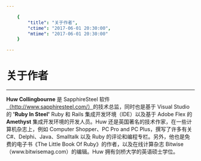 ```yaml
---

	{
		"title": "关于作者",
		"ctime": "2017-06-01 20:30:00",
		"mtime": "2017-06-01 20:30:00"
	}

---
```



<!DOCTYPE html>
<html lang="en">
<body>
	<h1 class="page-title text-xs-center">关于作者</h1>
	<hr />
	<div>
		<p class="head-indent">
			<strong id="page-title">Huw Collingbourne</strong> 是 SapphireSteel 软件<a href="http://www.sapphiresteel.com/" target="_blank">（http://www.sapphiresteel.com/）</a>的技术总监，同时也是基于 Visual Studio 的 <strong>'Ruby In Steel'</strong> Ruby 和 Rails 集成开发环境（IDE）以及基于 Adobe Flex 的 <strong>Amethyst</strong> 集成开发环境的开发人员。Huw 还是英国著名的技术作家，在一些计算机杂志上，例如 Computer Shopper、PC Pro and PC Plus，撰写了许多有关 C#、Delphi、Java、Smalltalk 以及 Ruby 的评论和编程专栏。另外，他也是免费的电子书《The Little Book Of Ruby》的作者，以及在线计算杂志 Bitwise（www.bitwisemag.com）的编辑。Huw 拥有剑桥大学的英语硕士学位。
		</p>
	</div>
</body>
</html>